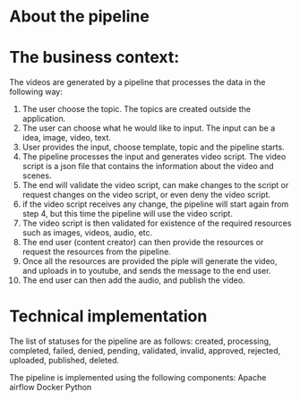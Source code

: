 # About the pipeline
# The business context: 
The videos are generated by a pipeline that processes the data in the following way:
1. The user choose the topic. The topics are created outside the application.
2. The user can choose what he would like to input. The input can be a idea, image, video, text.
3. User provides the input, choose template, topic and the pipeline starts.
4. The pipeline processes the input and generates video script. The video script is a json file that contains the information about the video and scenes.
5. The end will validate the video script, can make changes to the script or request changes on the video script, or even deny the video script.
6. if the video script receives any change, the pipeline will start again from step 4, but this time the pipeline will use the video script.
7. The video script is then validated for existence of the required resources such as images, videos, audio, etc.
8. The end user (content creator) can then provide the resources or request the resources from the pipeline. 
9. Once all the resources are provided the piple will generate the video, and uploads in to youtube, and sends the message to the end user.
10. The end user can then add the audio, and publish the video.



# Technical implementation

The list of statuses for the pipeline are as follows: created, processing, completed, failed, denied, pending, validated, invalid, approved, rejected, uploaded, published, deleted.

The pipeline is implemented using the following components:
Apache airflow
Docker
Python

